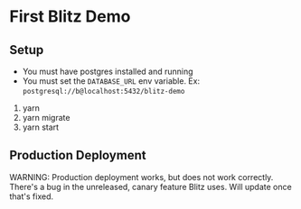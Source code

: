 # First Blitz Demo

## Setup

- You must have postgres installed and running
- You must set the `DATABASE_URL` env variable. Ex: `postgresql://b@localhost:5432/blitz-demo`

1. yarn
2. yarn migrate
3. yarn start

## Production Deployment

WARNING: Production deployment works, but does not work correctly. There's a bug in the unreleased, canary feature Blitz uses. Will update once that's fixed.
